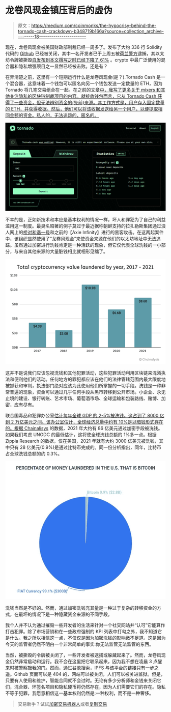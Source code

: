 # 龙卷风现金镇压背后的虚伪

> 原文：<https://medium.com/coinmonks/the-hypocrisy-behind-the-tornado-cash-crackdown-b348719b166a?source=collection_archive---------18----------------------->

现在，龙卷风现金被美国财政部制裁已经一周多了。发布了大约 336 行 Solidity 代码的 [Github](https://github.com/tornadocash/tornado-relayer) 已经被关闭，其中一名开发者已于上周五被[荷兰警方](https://thehackernews.com/2022/08/tornado-cash-developer-arrested-after.html)逮捕，其以太坊令牌被撕毁[自发布到本文撰写之时已经下降了 61%](https://coinmarketcap.com/currencies/torn/) 。crypto 中最广泛使用的混合器和隐私增强项目之一显然已经被击败。还是有？

在弄清楚之前，这里有一个短期运行什么是龙卷风现金(是？).Tornado Cash 是一个混合器，这意味着一个钱包可以匿名向另一个钱包发送一定数量的 ETH，因为 Tornado 将几笔交易组合在一起。在之前的文章[中，我写了更多关于 mixers 和其他关注隐私的区块链制裁项目的内容。就接收钱包而言，它从 Tornado Cash 获得了一些资金，但无法辨别资金的(先前)来源。其工作方式是，用户存入固定数量的 ETH，并获得收据。然后，他们可以将该收据发送给另一个用户，以便提取相同金额的资金。私人的，无法追踪的，匿名的。](https://totiavlad.substack.com/p/privacy-coins-and-sanctions-are-a?utm_source=%2Fprofile%2F87329865-vlad-totia&utm_medium=reader2)

![](img/08caa54c468a1ac0e76ce69da4fcba77.png)

不幸的是，正如新技术和本应是基本权利的情况一样，坏人和罪犯为了自己的利益滥用这一制度。最臭名昭著的例子莫过于最近据称朝鲜支持的拉扎勒斯集团通过浪人网上的[桥对](https://www.wired.com/story/ronin-hack-lazarus-tmobile-breach-data-malware-telegram/)[和谐一号](https://fortune.com/2022/06/30/north-korea-lazarus-group-hackers-behind-100-million-harmony-crypto-heist/)和之前的【Axie Infinity】进行的黑客攻击。在这两起案件中，该组织显然使用了“龙卷风现金”来使资金来源在他们的以太坊地址中无法追踪。虽然通过加密进行洗钱肯定是一种活跃的现象，但它仅代表全球洗钱的一小部分，与来自其他来源的大量脏钱相比就相形见绌了。

![](img/022f901678e6fcdc459ce59b052cf6f3.png)

这并不是说我们应该忽视洗钱和其他犯罪活动，这些犯罪活动利用区块链来混淆执法和便利他们的活动。任何地方的罪犯都应该在他们的法律管辖范围内最大限度地被抓获和审判，执法部门绝对应该为此使用他们所掌握的一切手段。洗钱是一种非常普遍的现象，资金可以通过几乎任何手段从黑市转移到公开市场。小企业、永无止境的建设、银行转账、艺术市场、葡萄酒市场、全球运输和包装路线、赌博、加密，应有尽有。

联合国毒品和犯罪办公室[估计每年全球 GDP 的 2-5%被洗钱。这占到了 8000 亿到 2 万亿美元之间。该办公室估计，全球经济总量中约有 10%是以暗钱形式存在的。根据 Chainalisys](https://www.unodc.org/unodc/en/money-laundering/overview.html) 的数据，2021 年大约有 86 亿美元通过加密手段被洗钱。如果我们考虑 UNODC 的最低估计，这将使全球洗钱总额的 1%多一点。根据 Zippia Research 的数据，仅在美国，2021 年就有大约 3000 亿美元被洗钱，其中只有 28 亿美元(0.9%)是通过比特币完成的。同一份分析指出，同年，比特币占全球洗钱总额的约 0.3%。

![](img/63cb43155371ac52d2f420472bd2cb28.png)

洗钱当然是不好的。然而，通过加密洗钱充其量是一种过于复杂的转移资金的方式，在最坏的情况下是一种隐藏资金来源的不同手段。

我个人并不认为通过摧毁一些开发者的生活来针对一个社交网站并“认可”它能算作打击犯罪。除了市场营销和在一些政府强制的 KPI 列表中打勾之外，我不知道它是什么。我之所以相信这一点，不仅仅是因为加密洗钱的影响微不足道。这是因为今天的监管者仍然不明白一个非常简单的事实:你无法监管无法监管的东西。

当然，被撕毁的令牌被关闭了，一些开发者被逮捕或躲藏起来了。然而，龙卷风现金仍然非常启动和运行。我不会在这里把它联系起来，因为我不想在凌晨 3 点醒来时被警察敲我的门。然而，通过谷歌搜索，IPFS 与该平台的链接只有一步之遥。Github 页面可以是 404 的，网站可以被关闭，人们可以被关进监狱。但是，只要有人使用和维护，智能合同就不会过时。无论有多少分析师和金钱来关闭它们，混合器、环签名项目和隐私硬币将仍然存在，因为人们需要它们的存在。隐私不等于犯罪，我愿意相信这一基本权利仍然是:一种权利，而不是一种奢侈。

> 交易新手？试试[加密交易机器人](/coinmonks/crypto-trading-bot-c2ffce8acb2a)或者[复制交易](/coinmonks/top-10-crypto-copy-trading-platforms-for-beginners-d0c37c7d698c)